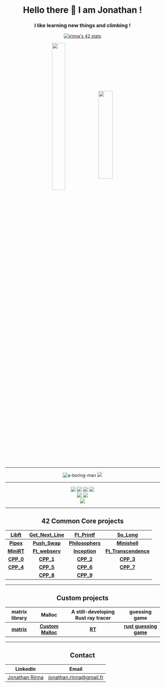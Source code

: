 <h1 align="center">Hello there 👋 I am Jonathan !</h1>
<h3 align="center">I like learning new things and climbing !</h3>

<p align="center">
  <a href="https://github.com/JaeSeoKim/badge42"><img src="https://badge42.vercel.app/api/v2/cllapuspt008208k3gr82v18b/stats?cursusId=21&coalitionId=304" alt="jrinna's 42 stats" /></a>
<p align="center">
 <img align="center" src="https://github-readme-stats.vercel.app/api/top-langs?username=a-boring-man&theme=prussian&count_private=true&langs_count=6&show_icons=true&layout=donut" alt="" height="35%" width="29%"/>
  <img align="center" src="https://github-readme-stats.vercel.app/api?username=a-boring-man&theme=prussian&count_private=true&hide_rank=true&show_icons=true" alt="" height="27%" width="30%" />
</p>

---

<p align="center">
  <img src="https://komarev.com/ghpvc/?username=a-boring-man&label=Profile%20views&color=blue&style=flat" alt="a-boring-man" />
  <a href="https://profile.intra.42.fr/users/jrinna"><img src="https://badgen.net/badge/Born2Code/jrinna/blue?icon=https://meta.intra.42.fr/assets/42_logo-7dfc9110a5319a308863b96bda33cea995046d1731cebb735e41b16255106c12.svg" /></a>
</p>

---

<div align="center">
  <img src="https://badgen.net/badge/C/Advanced/blue?cache=86400" />
  <img src="https://badgen.net/badge/C++/Intermediate/blue?cache=86400" />
  <img src="https://badgen.net/badge/Rust/Intermediate/red?cache=86400" />
  <img src="https://badgen.net/badge/JavaScript/Intermediate/yellow?cache=86400" />
  <br>
  <img src="https://badgen.net/badge/Docker/Beginner/cyan?cache=86400&icon=docker" />
  <img src="https://badgen.net/badge/Shellscript/Beginner/green?cache=86400" />
  <br>
  <img src="https://badgen.net/badge/Climbing/7C-8A/red?cache=86400" />
  
</div>

---

<h2 align="center">42 Common Core projects</h2>
<div align="center">
  
| **[Libft](https://github.com/a-boring-man/Libft)** | **[Get_Next_Line](https://github.com/a-boring-man/Get_Next_Line)** | **[Ft_Printf](https://github.com/a-boring-man/Ft_Printf)** | **[So_Long](https://github.com/a-boring-man/So_Long)** 
| :---: | :---: | :---: | :---: |
| **[Pipex](https://github.com/a-boring-man/Pipex)** | **[Push_Swap](https://github.com/a-boring-man/Push_Swap)** | **[Philosophers](https://github.com/a-boring-man/Philosopher)** | **[Minishell](https://github.com/a-boring-man/Minishell)** |
| **[MiniRT](https://github.com/a-boring-man/miniRT_linux_port)** | **[Ft_webserv](https://github.com/a-boring-man/web_serv)** | **[Inception](https://github.com/a-boring-man/inception)** | **[Ft_Transcendence](https://github.com/a-boring-man/42-ft-transcendence)** |
| **[CPP_0](https://github.com/a-boring-man/cpp_0)** | **[CPP_1](https://github.com/a-boring-man/cpp_1)** | **[CPP_2](https://github.com/a-boring-man/cpp_2)** | **[CPP_3](https://github.com/a-boring-man/cpp_3)** |
 | **[CPP_4](https://github.com/a-boring-man/cpp_4)** | **[CPP_5](https://github.com/a-boring-man/cpp_5)** | **[CPP_6](https://github.com/a-boring-man/cpp_6)** | **[CPP_7](https://github.com/a-boring-man/cpp_7)** |
 |  | **[CPP_8](https://github.com/a-boring-man/cpp_8)** | **[CPP_9](https://github.com/a-boring-man/cpp_9)** |




<!--- </div>

---

<h2 align="center">42 Post CC</h2>
<div align="center">
  
| **[Matrix](https://github.com/a-boring-man/Matrix)** | **[RT](https://github.com/a-boring-man/RT)** |
| :---: | :---: |
| 0/100 | 0/100 |

--->
</div>

---

<h2 align="center">Custom projects</h2>
<div align="center">
    
| matrix library | Malloc | A still-developing Rust ray tracer | guessing game |
| :---: | :---: | :---: | :---: |
| **[matrix](https://github.com/a-boring-man/matrix)** | **[Custom Malloc](https://github.com/a-boring-man/custom_memory_allocator)** | **[RT](https://github.com/a-boring-man/RT)** | **[rust guessing game](https://github.com/a-boring-man/Guessing_Game)** |
</div>
<!---
---

<h2 align="center">CodinGame Puzzles</h2>
<div align="center">
  
| Easy Puzzles | Medium Puzzles | Events |
| :---: | :---: | :---: |


</div> --->

---

<h2 align="center">Contact</h2>
<div align="center">
  
| LinkedIn | Email |
| :---: | :---: |
| [Jonathan Rinna](https://www.linkedin.com/in/jonathan-rinna-85b363143/) | jonathan.rinna@gmail.fr |

</div>
